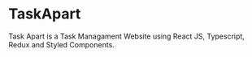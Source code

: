 # TaskApart
Task Apart is a Task Managament Website using React JS, Typescript, Redux and Styled Components.
